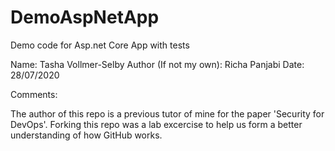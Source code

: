 # DemoAspNetApp
Demo code for Asp.net Core App with tests

Name:                   Tasha Vollmer-Selby
Author (If not my own): Richa Panjabi
Date:                   28/07/2020

Comments:

The author of this repo is a previous tutor of mine for the paper 'Security for DevOps'. 
Forking this repo was a lab excercise to help us form a better understanding of how GitHub works.

